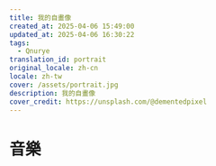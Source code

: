```yaml
---
title: 我的自畫像
created_at: 2025-04-06 15:49:00
updated_at: 2025-04-06 16:30:22
tags:
  - Qnurye
translation_id: portrait
original_locale: zh-cn
locale: zh-tw
cover: /assets/portrait.jpg
description: 我的自畫像
cover_credit: https://unsplash.com/@dementedpixel
---
```


# 音樂
